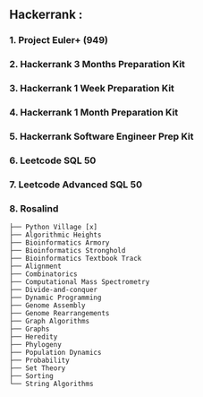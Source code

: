## Hackerrank :

### 1. Project Euler+ (949)

### 2. Hackerrank 3 Months Preparation Kit

### 3. Hackerrank 1 Week Preparation Kit

### 4. Hackerrank 1 Month Preparation Kit

### 5. Hackerrank Software Engineer Prep Kit

### 6. Leetcode SQL 50

### 7. Leetcode  Advanced SQL 50

### 8. Rosalind 
    ├── Python Village [x]
    ├── Algorithmic Heights
    ├── Bioinformatics Armory
    ├── Bioinformatics Stronghold
    ├── Bioinformatics Textbook Track
    ├── Alignment
    ├── Combinatorics
    ├── Computational Mass Spectrometry
    ├── Divide-and-conquer
    ├── Dynamic Programming
    ├── Genome Assembly
    ├── Genome Rearrangements
    ├── Graph Algorithms
    ├── Graphs
    ├── Heredity
    ├── Phylogeny
    ├── Population Dynamics
    ├── Probability
    ├── Set Theory
    ├── Sorting
    └── String Algorithms

